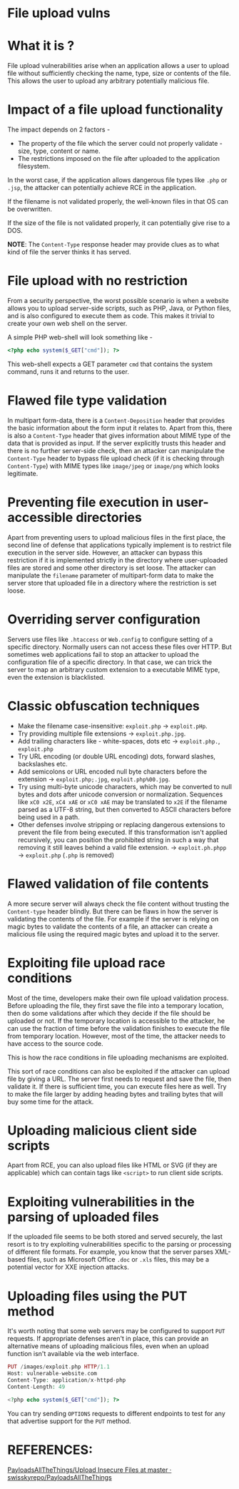 # File upload vulns

# What it is ?

File upload vulnerabilities arise when an application allows a user to upload file without sufficiently checking the name, type, size or contents of the file. This allows the user to upload any arbitrary potentially malicious file.

# Impact of a file upload functionality

The impact depends on 2 factors - 

- The property of the file which the server could not properly validate - size, type, content or name.
- The restrictions imposed on the file after uploaded to the application filesystem.

In the worst case, if the application allows dangerous file types like `.php` or `.jsp`, the attacker can potentially achieve RCE in the application.

If the filename is not validated properly, the well-known files in that OS can be overwritten.

If the size of the file is not validated properly, it can potentially give rise to a DOS.

**NOTE**: The `Content-Type` response header may provide clues as to what kind of file the server thinks it has served.

# File upload with no restriction

From a security perspective, the worst possible scenario is when a website allows you to upload server-side scripts, such as PHP, Java, or Python files, and is also configured to execute them as code. This makes it trivial to create your own web shell on the server.

A simple PHP web-shell will look something like - 

```php
<?php echo system($_GET["cmd"]); ?>
```

This web-shell expects a GET parameter `cmd` that contains the system command, runs it and returns to the user.

# Flawed file type validation

In multipart form-data, there is a `Content-Deposition` header that provides the basic information about the form input it relates to. Apart from this, there is also a `Content-Type` header that gives information about MIME type of the data that is provided as input. If the server explicitly trusts this header and there is no further server-side check, then an attacker can manipulate the `Content-Type` header to bypass file upload check (if it is checking through `Content-Type`) with MIME types like `image/jpeg` or `image/png` which looks legitimate.

# Preventing file execution in user-accessible directories

Apart from preventing users to upload malicious files in the first place, the second line of defense that applications typically implement is to restrict file execution in the server side. However, an attacker can bypass this restriction if it is implemented strictly in the directory where user-uploaded files are stored and some other directory is set loose. The attacker can manipulate the `filename` parameter of multipart-form data to make the server store that uploaded file in a directory where the restriction is set loose.

# Overriding server configuration

Servers use files like `.htaccess` or `Web.config` to configure setting of a specific directory. Normally users can not access these files over HTTP. But sometimes web applications fail to stop an attacker to upload the configuration file of a specific directory. In that case, we can trick the server to map an arbitrary custom extension to a executable MIME type, even the extension is blacklisted. 

# Classic obfuscation techniques

- Make the filename case-insensitive: `exploit.php` → `exploit.pHp`.
- Try providing multiple file extensions → `exploit.php.jpg`.
- Add trailing characters like - white-spaces, dots etc → `exploit.php.`, `exploit.php`
- Try URL encoding (or double URL encoding) dots, forward slashes, backslashes etc.
- Add semicolons or URL encoded null byte characters before the extension → `exploit.php;.jpg`, `exploit.php%00.jpg`.
- Try using multi-byte unicode characters, which may be converted to null bytes and dots after unicode conversion or normalization. Sequences like `xC0 x2E`, `xC4 xAE` or `xC0 xAE` may be translated to `x2E` if the filename parsed as a UTF-8 string, but then converted to ASCII characters before being used in a path.
- Other defenses involve stripping or replacing dangerous extensions to prevent the file from being executed. If this transformation isn't applied recursively, you can position the prohibited string in such a way that removing it still leaves behind a valid file extension. → `exploit.ph.phpp` → `exploit.php` (`.php` is removed)

# Flawed validation of file contents

A more secure server will always check the file content without trusting the `Content-type` header blindly. But there can be flaws in how the server is validating the contents of the file. For example if the server is relying on magic bytes to validate the contents of a file, an attacker can create a malicious file using the required magic bytes and upload it to the server.

# Exploiting file upload race conditions

Most of the time, developers make their own file upload validation process. Before uploading the file, they first save the file into a temporary location, then do some validations after which they decide if the file should be uploaded or not. If the temporary location is accessible to the attacker, he can use the fraction of time before the validation finishes to execute the file from temporary location. However, most of the time, the attacker needs to have access to the source code.

This is how the race conditions in file uploading mechanisms are exploited.

This sort of race conditions can also be exploited if the attacker can upload file by giving a URL. The server first needs to request and save the file, then validate it. If there is sufficient time, you can execute files here as well. Try to make the file larger by adding heading bytes and trailing bytes that will buy some time for the attack.

# Uploading malicious client side scripts

Apart from RCE, you can also upload files like HTML or SVG (if they are applicable) which can contain tags like `<script>` to run client side scripts.

# Exploiting vulnerabilities in the parsing of uploaded files

If the uploaded file seems to be both stored and served securely, the last resort is to try exploiting vulnerabilities specific to the parsing or processing of different file formats. For example, you know that the server parses XML-based files, such as Microsoft Office `.doc` or `.xls` files, this may be a potential vector for XXE injection attacks.

# Uploading files using the PUT method

It's worth noting that some web servers may be configured to support `PUT` requests. If appropriate defenses aren't in place, this can provide an alternative means of uploading malicious files, even when an upload function isn't available via the web interface.

```php
PUT /images/exploit.php HTTP/1.1
Host: vulnerable-website.com
Content-Type: application/x-httpd-php
Content-Length: 49

<?php echo system($_GET["cmd"]); ?>
```

You can try sending `OPTIONS` requests to different endpoints to test for any that advertise support for the `PUT` method.

# REFERENCES:

[PayloadsAllTheThings/Upload Insecure Files at master · swisskyrepo/PayloadsAllTheThings](https://github.com/swisskyrepo/PayloadsAllTheThings/tree/master/Upload%20Insecure%20Files)